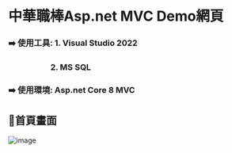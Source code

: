 # 中華職棒Asp.net MVC Demo網頁
### ➡️ 使用工具: 1. Visual Studio 2022 
### &nbsp;&nbsp;&nbsp;&nbsp;&nbsp;&nbsp;&nbsp;&nbsp;&nbsp;&nbsp;&nbsp;&nbsp;&nbsp;&nbsp;&nbsp;&nbsp;&nbsp;&nbsp;&nbsp;&nbsp;&nbsp; 2. MS SQL 
### ➡️ 使用環境: Asp.net Core 8 MVC

## :memo:首頁畫面
![image](首頁.PNG)
